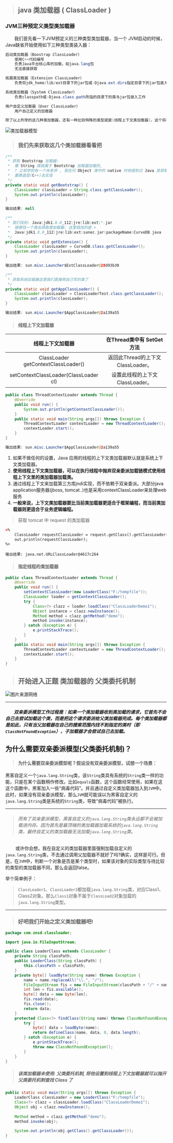 > ## java 类加载器 ( ClassLoader )



### JVM三种预定义类型类加载器

　　我们首先看一下JVM预定义的三种类型类加载器，当一个 JVM启动的时候，Java缺省开始使用如下三种类型类装入器：

```java
启动类加载器（Boostrap ClassLoader） 
	使用C++代码编写
	负责Java平台核心库的加载，如java.lang包
	无法直接获取

拓展类加载器（Extension ClassLoader） 
	负责将jdk_home/lib/ext目录下的jar包或-Djava.ext.dirs指定目录下的jar包装入工作库

系统类加载器（System ClassLoader） 
	负责classpath或-Djava.class.path所指的目录下的类与jar包装入工作

用户自定义加载器（User ClassLoader） 
	用户自己定义的加载器

除了以上列举的这几种类加载器，还有一种比较特殊的类型就是(线程上下文类加载器)，这个将在后面单独介绍。
```

![类加载器模型](img/classLoader.png)

> ### 我们先来获取这几个类加载器看看把

```java
/**
 * 获取 Bootstrap 加载器: 
 * 	像 String 类就属于 Bootstrap 加载器加载的,
 * 	? 之前学校有一个肖老师 , 我在问 Object 类中的 native 时他提到过 Java 是获取不了内存地址值的
 * 	要靠底层(C++)去实现
 */
private static void getBootstrap() {
	ClassLoader classLoader = String.class.getClassLoader();
	System.out.println(classLoader);		
}
```

``` java
输出结果: null
```

~~~ java
/**
 * 我们找到: Java\jdk1.8.0_112\jre\lib\ext\*.jar
 * 	随便找一个类去获取类加载器: 这里我找的是 >
 *	Java\jdk1.8.0_112\jre\lib\ext\sunec.jar\packageName\CurveDB.java
 */
private static void getExtension() {
	ClassLoader classLoader = CurveDB.class.getClassLoader();
	System.out.println(classLoader);
}
~~~

``` java
输出结果: sun.misc.Launcher$ExtClassLoader@28d93b30
```
``` java
/**
 * 获取系统加载器这里我们直接用自己写的类了
 */
private static void getAppClassLoader() {
	ClassLoader classLoader = ClassLoaderTest.class.getClassLoader();
	System.out.println(classLoader);		
}
```

``` java
输出结果: sun.misc.Launcher$AppClassLoader@2a139a55
```

> #### 线程上下文加载器

| 线程上下文加载器 | 在Thread类中有 SetGet 方法 |
| :-------------------------------------: | :-------------------------------: |
| ClassLoader getContextClassLoader() | 返回此Thread的上下文ClassLoader。 |
| setContextClassLoader(ClassLoader cl) | 设置此线程的上下文ClassLoader。   |

``` java
public class ThreadContextLoader extends Thread {
    @Override
	public void run() {
		System.out.println(getContextClassLoader());
	}
	public static void main(String args[]) throws Exception {
		ThreadContextLoader contextLoader = new ThreadContextLoader();
		contextLoader.start();
	}
}
```

``` java
输出结果: sun.misc.Launcher$AppClassLoader@2a139a55
```

1. 如果不做任何的设置，Java 应用的线程的上下文类加载器默认就是系统上下文类加载器。 
2. **使用线程上下文类加载器，可以在执行线程中抛弃双亲委派加载链模式使用线程上下文里的类加载器加载类。** 
3. 通过线程上下文来加载第三方库jndi实现，而不依赖于双亲委派。大部分java application服务器(jboss, tomcat..)也是采用contextClassLoader来处理web服务 
4. **一般来说，上下文类加载器要比当前类加载器更适合于框架编程，而当前类加载器则更适合于业务逻辑编程。** 

> 获取 tomcat 中 request 的类加载器

```html
<%
    ClassLoader requestClassLoader = request.getClass().getClassLoader();
	out.println(requestClassLoader);
%>
```

```
输出结果: java.net.URLClassLoader@4617c264
```

> #### 指定线程的类加载器

``` java
public class ThreadContextLoader extends Thread {
	@Override
	public void run() {
		setContextClassLoader(new LoaderClass("F:/tempfile"));
		ClassLoader loader = getContextClassLoader();
		try {
			Class<?> clazz = loader.loadClass("ClassLoaderDemo1");
			Object instance = clazz.newInstance();
			Method method = clazz.getMethod("demo");
			method.invoke(instance);
		} catch (Exception e) {
			e.printStackTrace();
		}
	}
	public static void main(String args[]) throws Exception {
		ThreadContextLoader contextLoader = new ThreadContextLoader();
		contextLoader.start();
	}
}
```

> ## 开始进入正题 类加载器的 父类委托机制

![图片来源网络](img\webClassLorder.png)

---

##### &nbsp;&nbsp;&nbsp;&nbsp;&nbsp;&nbsp;&nbsp;&nbsp;双亲委派模型工作过程是：如果一个类加载器收到类加载的请求，它首先不会自己去尝试加载这个类，而是把这个请求委派给父类加载器完成。每个类加载器都是如此，只有当父加载器在自己的搜索范围内找不到指定的类时（即`ClassNotFoundException`），子加载器才会尝试自己去加载。

## 为什么需要双亲委派模型(父类委托机制)？


> #### 为什么需要双亲委派模型呢？假设没有双亲委派模型，试想一个场景：
黑客自定义一个`java.lang.String`类，该`String`类具有系统的`String`类一样的功能，只是在某个函数稍作修改。比如`equals`函数，这个函数经常使用，如果在这这个函数中，黑客加入一些“病毒代码”。并且通过自定义类加载器加入到`JVM`中。此时，如果没有双亲委派模型，那么`JVM`就可能误以为黑客自定义的`java.lang.String`类是系统的`String`类，导致“病毒代码”被执行。

---

> ###### 而有了双亲委派模型，黑客自定义的`java.lang.String`类永远都不会被加载进内存。因为首先是最顶端的类加载器加载系统的`java.lang.String`类，最终自定义的类加载器无法加载`java.lang.String`类。



&nbsp;&nbsp;&nbsp;&nbsp;&nbsp;&nbsp;&nbsp;&nbsp;或许你会想，我在自定义的类加载器里面强制加载自定义的`java.lang.String`类，不去通过调用父加载器不就好了吗?确实，这样是可行。但是，在`JVM`中，判断一个对象是否是某个类型时，如果该对象的实际类型与待比较的类型的类加载器不同，那么会返回false。



举个简单例子：

> `ClassLoader1`、`ClassLoader2`都加载`java.lang.String`类，对应Class1、Class2对象。那么`Class1`对象不属于`ClassLoad2`对象加载的`java.lang.String`类型。

---

> ### 好吧我们开始之定义类加载器吧!

``` java
package com.znsd.classloader;

import java.io.FileInputStream;

public class LoaderClass extends ClassLoader {
	private String classPath;
	public LoaderClass(String classPath) {
		this.classPath = classPath;
	}
	private byte[] loadByte(String name) throws Exception {
		name = name.replaceAll("\\.", "/");
		FileInputStream fis = new FileInputStream(classPath + "/" + name + ".class");
		int len = fis.available();
		byte[] data = new byte[len];
		fis.read(data);
		fis.close();
		return data;
	}
	protected Class<?> findClass(String name) throws ClassNotFoundException {
		try {
			byte[] data = loadByte(name);
			return defineClass(name, data, 0, data.length);
		} catch (Exception e) {
			e.printStackTrace();
			throw new ClassNotFoundException();
		}
	}
}
```

> ##### 该类加载器未使用: 父类委托机制, 将他设置到线程上下文加载器就可以抛开父类委托机制查找 Class 了

```java
public static void main(String args[]) throws Exception {
	LoaderClass classLoader = new LoaderClass("F:/tempfile");
	Class<?> clazz = classLoader.loadClass("ClassLoaderDemo1");
	Object obj = clazz.newInstance();
		
	Method method = clazz.getMethod("demo");
	method.invoke(obj);
		
	System.out.println(obj.getClass().getClassLoader());
}
```







